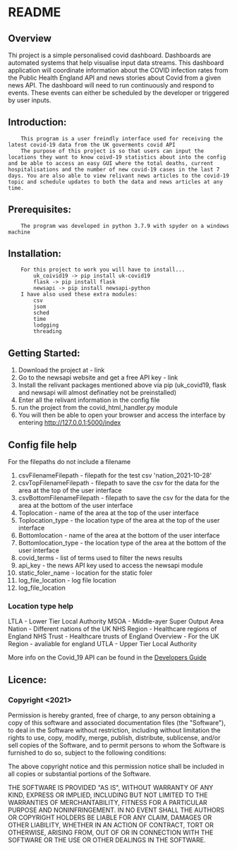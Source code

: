 # README

## Overview 
Thi project is a simple personalised covid dashboard. Dashboards are automated systems that help visualise input data streams. This dashboard application will coordinate information about the COVID infection rates from the Public Health England API and news stories about Covid from a given news API.
The dashboard will need to run continuously and respond to events. These events can either be scheduled by the developer or triggered by user inputs.

## Introduction:
        This program is a user freindly interface used for receiving the latest covid-19 data from the UK goverments covid API
        The purpose of this project is so that users can input the locations they want to know coivd-19 statistics about into the config and be able to access an easy GUI where the total deaths, current hospitalisations and the number of new covid-19 cases in the last 7 days. You are also able to view relivant news articles to the covid-19 topic and schedule updates to both the data and news articles at any time.

## Prerequisites:
        The program was developed in python 3.7.9 with spyder on a windows machine 

## Installation:
        For this project to work you will have to install...
            uk_coivid19 -> pip install uk-covid19
            flask -> pip install flask
            newsapi -> pip install newsapi-python
        I have also used these extra modules:
            csv
            jsom
            sched
            time
            lodgging
            threading

## Getting Started:
1. Download the project at - link
2. Go to the newsapi website and get a free API key - link
3. Install the relivant packages mentioned above via pip (uk_covid19, flask and             newsapi will almost definatley not be preinstalled)
4. Enter all the relivant information in the config file 
5. run the project from the covid_html_handler.py module
6. You will then be able to open your browser and access the interface by entering http://127.0.0.1:5000/index

## Config file help

For the filepaths do not include a filename 

1. csvFilenameFilepath - filepath for the test csv 'nation_2021-10-28'
2. csvTopFilenameFilepath - filepath to save the csv for the data for the area at the top of the user interface
3. csvBottomFilenameFilepath - filepath to save the csv for the data for the area at the bottom of the user interface
4. Toplocation - name of the area at the top of the user interface
5. Toplocation_type - the location type of the area at the top of the user interface
6. Bottomlocation - name of the area at the bottom of the user interface
7. Bottomlocation_type - the location type of the area at the bottom of the user interface
8. covid_terms - list of terms used to filter the news results
9. api_key - the news API key used to access the newsapi module
10. static_foler_name - location for the static foler
11. log_file_location - log file location
12. log_file_location

### Location type help
LTLA - Lower Tier Local Authority
MSOA - Middle-ayer Super Output Area
Nation - Different nations of the UK
NHS Region - Healthcare regions of England
NHS Trust - Healthcare trusts of England
Overview - For the UK
Region - avaliable for england
UTLA - Upper Tier Local Authority 

More info on the Covid_19 API can be found in the [Developers Guide](https://coronavirus.data.gov.uk/details/developers-guide)




## Licence:
 ### Copyright <2021> <Louis Andrew Lusso>

Permission is hereby granted, free of charge, to any person obtaining a copy of this software and associated documentation files (the "Software"), to deal in the Software without restriction, including without limitation the rights to use, copy, modify, merge, publish, distribute, sublicense, and/or sell copies of the Software, and to permit persons to whom the Software is furnished to do so, subject to the following conditions:

The above copyright notice and this permission notice shall be included in all copies or substantial portions of the Software.

THE SOFTWARE IS PROVIDED "AS IS", WITHOUT WARRANTY OF ANY KIND, EXPRESS OR IMPLIED, INCLUDING BUT NOT LIMITED TO THE WARRANTIES OF MERCHANTABILITY, FITNESS FOR A PARTICULAR PURPOSE AND NONINFRINGEMENT. IN NO EVENT SHALL THE AUTHORS OR COPYRIGHT HOLDERS BE LIABLE FOR ANY CLAIM, DAMAGES OR OTHER LIABILITY, WHETHER IN AN ACTION OF CONTRACT, TORT OR OTHERWISE, ARISING FROM, OUT OF OR IN CONNECTION WITH THE SOFTWARE OR THE USE OR OTHER DEALINGS IN THE SOFTWARE.







